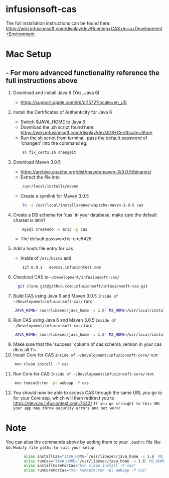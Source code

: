 infusionsoft-cas
================

The full installation instructions can be found here: https://wiki.infusionsoft.com/display/dev/Running+CAS+in+a+Development+Environment


# Mac Setup
## - For more advanced functionality reference the full instructions above
1. Download and install Java 6 (Yes, Java 6)
    - https://support.apple.com/kb/dl1572?locale=en_US
2. Install the Certificates of Authenticity for Java 6
    - Switch $JAVA_HOME to Java 6
    - Download the .sh script found here: https://wiki.infusionsoft.com/display/dev/JDK+Certificate+Store
    - Run the sh script from terminal, pass the default password of 'changeit' into the command eg:
    ```sh 
        sh fix_certs.sh changeit
    ```
3. Download Maven 3.0.5
    - https://archive.apache.org/dist/maven/maven-3/3.0.5/binaries/
    - Extract the file into 
    ```sh
        /usr/local/installs/maven 
    ```
    - Create a symlink for Maven 3.0.5
    ```sh
        ln -s /usr/local/installs/maven/apache-maven-3.0.5 cas
    ```
    
4. Create a DB schema for 'cas' in your database, make sure the default charset is latin1
    ```sh
        mysql createdb -u eric -p cas
    ```
    - The default password is: eric5425
5. Add a hosts file entry for cas
    - Inside of ```/etc/hosts``` add 
    ```sh
        127.0.0.1   devcas.infusiontest.com
    ```
6. Checkout CAS to ```~/Development/infusionsoft-cas/```
		
	```sh
	  git clone git@github.com:infusionsoft/infusionsoft-cas.git
	```
7. Build CAS using Java 6 and Maven 3.0.5 ```Inside of ~/Development/infusionsoft-cas/``` run:
    
  ```sh
      JAVA_HOME=`/usr/libexec/java_home -v 1.6` M2_HOME=/usr/local/installs/maven/cas MAVEN_HOME=/usr/local/installs/maven/cas/bin mvn clean install
  ```
8. Run CAS using Java 6 and Maven 3.0.5 ```Inside of ~/Development/infusionsoft-cas/``` run:
    
  ```sh
      JAVA_HOME=`/usr/libexec/java_home -v 1.6` M2_HOME=/usr/local/installs/maven/cas MAVEN_HOME=/usr/local/installs/maven/cas/bin mvn tomcat:run
  ```
9. Make sure that the 'success' column of cas.schema_version in your cas db is all 1's
10. Install Core for CAS ```Inside of ~/Development/infusionsoft-core/``` run:
  
  ```sh
      mvn clean install -P cas
  ```
11. Run Core for CAS ```Inside of ~/Development/infusionsoft-core/``` run:
    
  ```sh
      mvn tomcat6:run -pl webapp -P cas
  ```
12. You should now be able to access CAS through the same URL you go to for your Core app, which will then redirect you to https://devcas.infusiontest.com:7443/ ```If you go straight to this URL your app may throw security errors and not work!```    

# Note
You can alias the commands above by adding them to your ```.bashrc``` file like so: ```Modify file paths to suit your setup```

```sh
        alias installCas="JAVA_HOME=`/usr/libexec/java_home -v 1.6` M2_HOME=/usr/local/installs/maven/cas MAVEN_HOME=/usr/local/installs/maven/cas/bin mvn clean install"
        alias runCas="JAVA_HOME=`/usr/libexec/java_home -v 1.6` M2_HOME=/usr/local/installs/maven/cas MAVEN_HOME=/usr/local/installs/maven/cas/bin mvn tomcat:run"
        alias installCoreForCas="mvn clean install -P cas"
        alias runCoreForCas="mvn tomcat6:run -pl webapp -P cas"
```
